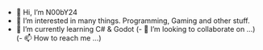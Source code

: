 - 👋 Hi, I’m N00bY24
- 👀 I’m interested in many things. Programming, Gaming and other stuff.
- 🌱 I’m currently learning C# & Godot
(- 💞️ I’m looking to collaborate on ...)
(- 📫 How to reach me ...)

<!---
N00bY24/N00bY24 is a ✨ special ✨ repository because its `README.md` (this file) appears on your GitHub profile.
You can click the Preview link to take a look at your changes.
--->
